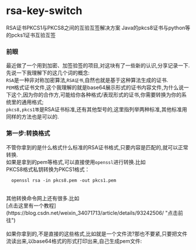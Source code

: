# rsa-key-switch
RSA证书PKCS1与PKCS8之间的互验互签解决方案 Java的pkcs8证书与python等的pcks1证书互验互签

### 前眼
  最近做了一个用到加密、加签验签的项目,对这块有了一些新的认识,分享记录一下.</br>
  先说一下我理解下的这几个词的概念:</br>
  ```RSA```是一种非对称加密算法,```RSA证书```,自然也就是基于这种算法生成的证书.</br>
  ```PEM```格式证书文件,这个我理解的就是base64展示形式的证书内容文件,为什么说一下这个,因为你的合作方,可能给你各种格式/表现形式的证书,你需要转换为你的系统里的通用格式;</br>
  ```pkcs8,pkcs1等```是RSA证书标准,还有其他型号的,这里指列举两种标准,其他标准用同样的方法也是可以的.

### 第一步:转换格式
  不管你拿到的是什么格式什么标准的RSA证书格式,只要内容是匹配的,就可以正常转换.</br>
  如果是拿到的pem等格式,可以直接使用```openssl```进行转换.比如</br>
  PKCS8格式私钥转换为PKCS1格式： 
  ``` shell 
    openssl rsa -in pkcs8.pem -out pkcs1.pem 
  ```  
  </br>
  其他转换命令网上还有很多.比如</br>
  [点击这里有一个教程](https://blog.csdn.net/weixin_34071713/article/details/93242506/ "点击前往")  </br>
  </br>
  如果你拿到的,不是直接的这些格式,比如就是一个文件流?那也不要紧,只要把文件流读出来,以base64格式的形式打印出来,自己生成pem文件:
  
